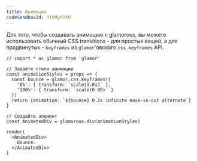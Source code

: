```yaml
---
title: Анимация
codeSandboxId: 31VMyP7XO
---
```


Для того, чтобы создавать анимацию с glamorous, вы можете использовать
обычный CSS transitions - для простых вещей, а для продвинутых -
`keyframes` из `glamor`'овского `css.keyframes` API.

```interactive
// import * as glamor from 'glamor'

// Задайте стили анимации
const animationStyles = props => {
  const bounce = glamor.css.keyframes({
    '0%': { transform: `scale(1.01)` },
    '100%': { transform: `scale(0.99)` }
  })
  return {animation: `${bounce} 0.2s infinite ease-in-out alternate`}
}

// Создайте элемент
const AnimatedDiv = glamorous.div(animationStyles)

render(
  <AnimatedDiv>
    Bounce.
  </AnimatedDiv>
)
```
